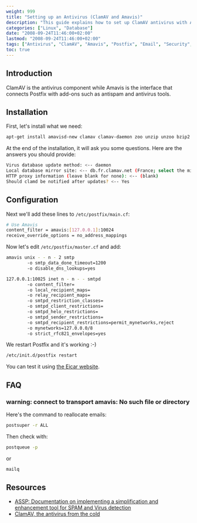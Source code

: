 ```yaml
---
weight: 999
title: "Setting up an Antivirus (ClamAV and Amavis)"
description: "This guide explains how to set up ClamAV antivirus with Amavis to integrate with Postfix for email scanning."
categories: ["Linux", "Database"]
date: "2008-09-24T11:46:00+02:00"
lastmod: "2008-09-24T11:46:00+02:00"
tags: ["Antivirus", "ClamAV", "Amavis", "Postfix", "Email", "Security", "Servers", "Network"]
toc: true
---
```


## Introduction

ClamAV is the antivirus component while Amavis is the interface that connects Postfix with add-ons such as antispam and antivirus tools.

## Installation

First, let's install what we need:

```bash
apt-get install amavisd-new clamav clamav-daemon zoo unzip unzoo bzip2
```

At the end of the installation, it will ask you some questions. Here are the answers you should provide:

```bash
Virus database update method: <-- daemon
Local database mirror site: <-- db.fr.clamav.net (France; select the mirror that is closest to you)
HTTP proxy information (leave blank for none): <-- (blank)
Should clamd be notified after updates? <-- Yes
```

## Configuration

Next we'll add these lines to `/etc/postfix/main.cf`:

```bash
# Use Amavis
content_filter = amavis:[127.0.0.1]:10024
receive_override_options = no_address_mappings
```

Now let's edit `/etc/postfix/master.cf` and add:

```bash
amavis unix - - n - 2 smtp
        -o smtp_data_done_timeout=1200
        -o disable_dns_lookups=yes

127.0.0.1:10025 inet n - n - - smtpd
        -o content_filter=
        -o local_recipient_maps=
        -o relay_recipient_maps=
        -o smtpd_restriction_classes=
        -o smtpd_client_restrictions=
        -o smtpd_helo_restrictions=
        -o smtpd_sender_restrictions=
        -o smtpd_recipient_restrictions=permit_mynetworks,reject
        -o mynetworks=127.0.0.0/8
        -o strict_rfc821_envelopes=yes
```

We restart Postfix and it's working :-)

```bash
/etc/init.d/postfix restart
```

You can test it using [the Eicar website](https://www.eicar.org/anti_virus_test_file.htm).

## FAQ

### warning: connect to transport amavis: No such file or directory

Here's the command to reallocate emails:

```bash
postsuper -r ALL
```

Then check with:

```bash
postqueue -p
```

or

```bash
mailq
```

## Resources
- [ASSP: Documentation on implementing a simplification and enhancement tool for SPAM and Virus detection](/pdf/assp_with_embedded_clamav_integrated_into_postfix.pdf)
- [ClamAV, the antivirus from the cold](/pdf/clamav,_l'antivirus_qui_vient_du_froid.pdf)
